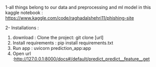 1-all things belong to our data and preprocessing and 
ml model in this kaggle notebook : 
https://www.kaggle.com/code/raghadalshehri11/phishing-site 


2- Installations : 
1.	download : Clone the project:
          git clone [url]
2.	Install requirements :
pip install requirements.txt
3.	Run app :
uvicorn prediction_app:app
4.	Open url :http://127.0.0.1:8000/docs#/default/predict_predict__feature__get
